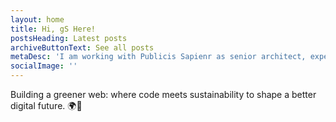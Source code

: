 ```yaml
---
layout: home
title: Hi, gS Here!
postsHeading: Latest posts
archiveButtonText: See all posts
metaDesc: 'I am working with Publicis Sapienr as senior architect, experience engineering.'
socialImage: ''
---
```


Building a greener web: where code meets sustainability to shape a better digital future. 🌍🌱
